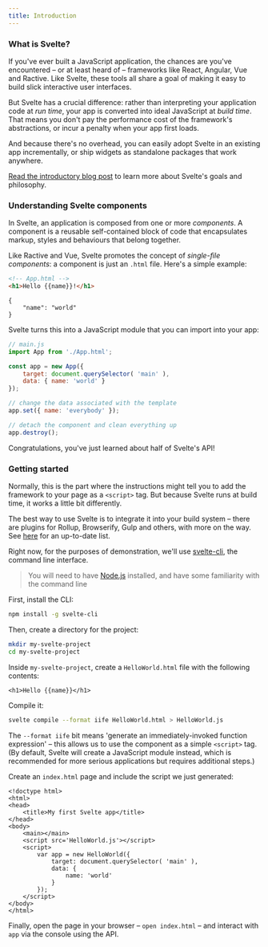 ```yaml
---
title: Introduction
---
```


### What is Svelte?

If you've ever built a JavaScript application, the chances are you've encountered – or at least heard of – frameworks like React, Angular, Vue and Ractive. Like Svelte, these tools all share a goal of making it easy to build slick interactive user interfaces.

But Svelte has a crucial difference: rather than interpreting your application code at *run time*, your app is converted into ideal JavaScript at *build time*. That means you don't pay the performance cost of the framework's abstractions, or incur a penalty when your app first loads.

And because there's no overhead, you can easily adopt Svelte in an existing app incrementally, or ship widgets as standalone packages that work anywhere.

[Read the introductory blog post](/blog/frameworks-without-the-framework) to learn more about Svelte's goals and philosophy.


### Understanding Svelte components

In Svelte, an application is composed from one or more *components*. A component is a reusable self-contained block of code that encapsulates markup, styles and behaviours that belong together.

Like Ractive and Vue, Svelte promotes the concept of *single-file components*: a component is just an `.html` file. Here's a simple example:

```html
<!-- App.html -->
<h1>Hello {{name}}!</h1>
```

```hidden-data
{
	"name": "world"
}
```

Svelte turns this into a JavaScript module that you can import into your app:

```js
// main.js
import App from './App.html';

const app = new App({
	target: document.querySelector( 'main' ),
	data: { name: 'world' }
});

// change the data associated with the template
app.set({ name: 'everybody' });

// detach the component and clean everything up
app.destroy();
```

Congratulations, you've just learned about half of Svelte's API!


### Getting started

Normally, this is the part where the instructions might tell you to add the framework to your page as a `<script>` tag. But because Svelte runs at build time, it works a little bit differently.

The best way to use Svelte is to integrate it into your build system – there are plugins for Rollup, Browserify, Gulp and others, with more on the way. See [here](https://github.com/sveltejs/svelte/#svelte) for an up-to-date list.

Right now, for the purposes of demonstration, we'll use [svelte-cli](https://github.com/sveltejs/svelte-cli), the command line interface.

> You will need to have [Node.js](https://nodejs.org/en/) installed, and have some familiarity with the command line

First, install the CLI:

```bash
npm install -g svelte-cli
```

Then, create a directory for the project:

```bash
mkdir my-svelte-project
cd my-svelte-project
```

Inside `my-svelte-project`, create a `HelloWorld.html` file with the following contents:

```html-no-repl
<h1>Hello {{name}}</h1>
```

Compile it:

```bash
svelte compile --format iife HelloWorld.html > HelloWorld.js
```

The `--format iife` bit means 'generate an immediately-invoked function expression' – this allows us to use the component as a simple `<script>` tag. (By default, Svelte will create a JavaScript module instead, which is recommended for more serious applications but requires additional steps.)

Create an `index.html` page and include the script we just generated:

```html-no-repl
<!doctype html>
<html>
<head>
	<title>My first Svelte app</title>
</head>
<body>
	<main></main>
	<script src='HelloWorld.js'></script>
	<script>
		var app = new HelloWorld({
			target: document.querySelector( 'main' ),
			data: {
				name: 'world'
			}
		});
	</script>
</body>
</html>
```

Finally, open the page in your browser – `open index.html` – and interact with `app` via the console using the API.
